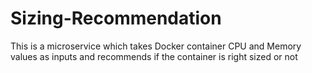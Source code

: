 # Sizing-Recommendation
This is a microservice which takes Docker container CPU and Memory values as inputs and recommends if the container is right sized or not
